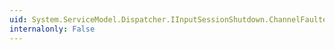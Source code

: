 ```yaml
---
uid: System.ServiceModel.Dispatcher.IInputSessionShutdown.ChannelFaulted(System.ServiceModel.IDuplexContextChannel)
internalonly: False
---
```

